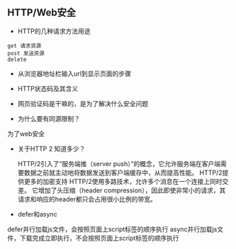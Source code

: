 ## HTTP/Web安全

- HTTP的几种请求方法用途

```
get 请求资源
post 发送资源
delete
```

- 从浏览器地址栏输入url到显示页面的步骤

- HTTP状态码及其含义

- 网页验证码是干嘛的，是为了解决什么安全问题

- 为什么要有同源限制？

为了web安全

- 关于HTTP 2 知道多少？

    HTTP/2引入了“服务端推（server push）”的概念，它允许服务端在客户端需要数据之前就主动地将数据发送到客户端缓存中，从而提高性能。
    HTTP/2提供更多的加密支持
    HTTP/2使用多路技术，允许多个消息在一个连接上同时交差。
    它增加了头压缩（header compression），因此即使非常小的请求，其请求和响应的header都只会占用很小比例的带宽。

- defer和async

defer并行加载js文件，会按照页面上script标签的顺序执行
async并行加载js文件，下载完成立即执行，不会按照页面上script标签的顺序执行